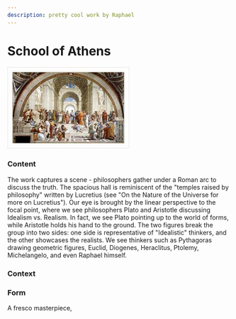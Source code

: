 ```yaml
---
description: pretty cool work by Raphael
---
```


# School of Athens

![Raphael's School of Athens](<../.gitbook/assets/image (1) (1).png>)

### Content

The work captures a scene - philosophers gather under a Roman arc to discuss the truth. The spacious hall is reminiscent of the "temples raised by philosophy" written by Lucretius (see "On the Nature of the Universe for more on Lucretius"). Our eye is brought by the linear perspective to the focal point, where we see philosophers Plato and Aristotle discussing Idealism vs. Realism. In fact, we see Plato pointing up to the world of forms, while Aristotle holds his hand to the ground. The two figures break the group into two sides: one side is representative of "Idealistic" thinkers, and the other showcases the realists. We see thinkers such as Pythagoras drawing geometric figures, Euclid, Diogenes, Heraclitus, Ptolemy, Michelangelo, and even Raphael himself.

### Context

### Form

A fresco masterpiece,
